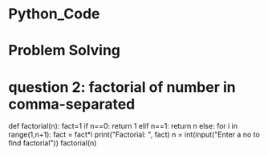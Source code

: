 # Python_Code
# Problem Solving
# question 2: factorial of number in comma-separated
def factorial(n):
    fact=1
    if n==0:
        return 1
    elif n==1:
        return n
    else:
        for i in range(1,n+1):
            fact = fact*i
        print("Factorial: ", fact)
n = int(input("Enter a no to find factorial"))
factorial(n)

